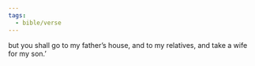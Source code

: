 ```yaml
---
tags:
  - bible/verse
---
```

but you shall go to my father’s house, and to my relatives, and take a wife for my son.’